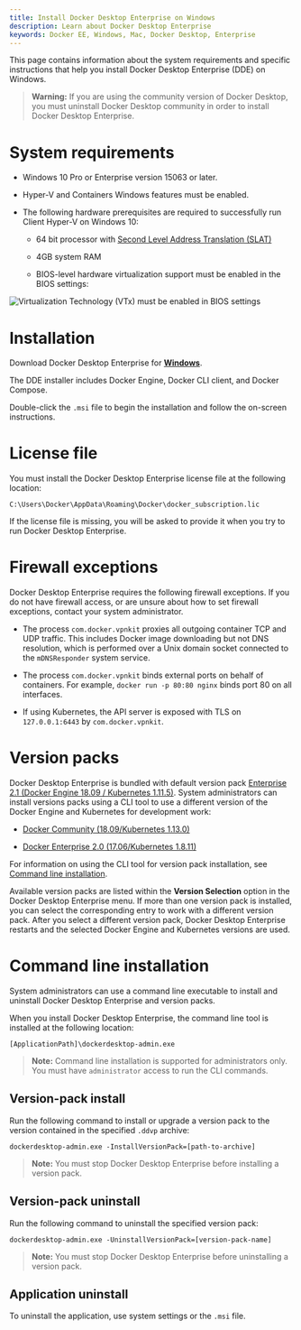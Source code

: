 ```yaml
---
title: Install Docker Desktop Enterprise on Windows
description: Learn about Docker Desktop Enterprise
keywords: Docker EE, Windows, Mac, Docker Desktop, Enterprise
---
```


This page contains information about the system requirements and specific instructions that help you install Docker Desktop Enterprise (DDE) on Windows.

> **Warning:** If you are using the community version of Docker Desktop, you must uninstall Docker Desktop community in order to install Docker Desktop Enterprise.

# System requirements

- Windows 10 Pro or Enterprise version 15063 or later.

- Hyper-V and Containers Windows features must be enabled.

- The following hardware prerequisites are required to successfully run Client
Hyper-V on Windows 10:

  - 64 bit processor with [Second Level Address Translation (SLAT)](http://en.wikipedia.org/wiki/Second_Level_Address_Translation)

  - 4GB system RAM

  - BIOS-level hardware virtualization support must be enabled in the
    BIOS settings:

![Virtualization Technology (VTx) must be enabled in BIOS settings](.../images/windows-prereq.png "BIOS setting information for hardware virtualization support")

# Installation

Download Docker Desktop Enterprise for [**Windows**](https://download.docker.com/win/enterprise/DockerDesktop.msi).

The DDE installer includes Docker Engine, Docker CLI client, and Docker Compose.

Double-click the `.msi` file to begin the installation and follow the on-screen instructions.

# License file

You must install the Docker Desktop Enterprise license file at the following location:

`C:\Users\Docker\AppData\Roaming\Docker\docker_subscription.lic`

If the license file is missing, you will be asked to provide it when you try to run Docker Desktop Enterprise.

# Firewall exceptions

Docker Desktop Enterprise requires the following firewall exceptions. If you do not have firewall access, or are unsure about how to set firewall exceptions, contact your system administrator.

- The process `com.docker.vpnkit` proxies all outgoing container TCP and
    UDP traffic. This includes Docker image downloading but not DNS
    resolution, which is performed over a Unix domain socket connected
    to the `mDNSResponder` system service.

- The process `com.docker.vpnkit` binds external ports on behalf of
    containers. For example, `docker run -p 80:80 nginx` binds port 80 on all
    interfaces.

- If using Kubernetes, the API server is exposed with TLS on
    `127.0.0.1:6443` by `com.docker.vpnkit`.

# Version packs

Docker Desktop Enterprise is bundled with default version pack [Enterprise 2.1 (Docker
Engine 18.09 / Kubernetes 1.11.5)](https://download.docker.com/win/enterprise/enterprise-2.1.ddvp). System administrators can install versions packs using a CLI tool to use a different version of the Docker Engine and Kubernetes for development work:

- [Docker Community (18.09/Kubernetes
    1.13.0)](https://download.docker.com/win/enterprise/community.ddvp)

- [Docker Enterprise 2.0 (17.06/Kubernetes
    1.8.11)](https://download.docker.com/win/enterprise/enterprise-2.0.ddvp)

For information on using the CLI tool for version pack installation, see [Command line installation](#command-line-installation).

Available version packs are listed within the **Version Selection** option in the Docker Desktop Enterprise menu. If more than one version pack is installed, you can select the corresponding entry to work with a different version pack. After you select a different version pack, Docker Desktop Enterprise restarts and the selected Docker Engine and Kubernetes versions are used.

# Command line installation

System administrators can use a command line executable to install and uninstall Docker Desktop Enterprise and version packs.

When you install Docker Desktop Enterprise, the command line tool is installed at the following location:

`[ApplicationPath]\dockerdesktop-admin.exe`

>**Note:** Command line installation is supported for administrators only. You must have `administrator` access to run the CLI commands.

## Version-pack install

Run the following command to install or upgrade a version pack to the version contained in the specified `.ddvp` archive:

`dockerdesktop-admin.exe -InstallVersionPack=[path-to-archive]`

>**Note:** You must stop Docker Desktop Enterprise before installing a version pack.

## Version-pack uninstall

Run the following command to uninstall the specified version pack:

 `dockerdesktop-admin.exe -UninstallVersionPack=[version-pack-name]`

>**Note:** You must stop Docker Desktop Enterprise before uninstalling a version pack.

## Application uninstall

To uninstall the application, use system settings or the `.msi` file.